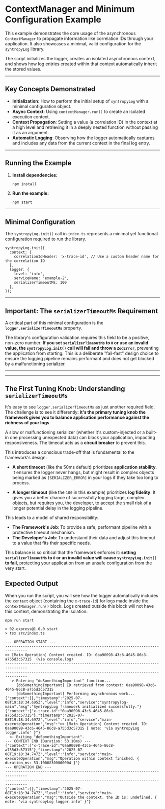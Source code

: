 # ContextManager and Minimum Configuration Example

This example demonstrates the core usage of the asynchronous `ContextManager` to propagate information like correlation IDs through your application. It also showcases a minimal, valid configuration for the `syntropyLog` library.

The script initializes the logger, creates an isolated asynchronous context, and shows how log entries created within that context automatically inherit the stored values.

---
## Key Concepts Demonstrated

* **Initialization**: How to perform the initial setup of `syntropyLog` with a minimal configuration object.
* **Async Context**: Using `contextManager.run()` to create an isolated execution context.
* **Context Propagation**: Setting a value (a correlation ID) in the context at a high level and retrieving it in a deeply nested function without passing it as an argument.
* **Automatic Logging**: Observing how the logger automatically captures and includes any data from the current context in the final log entry.

---
## Running the Example

1.  **Install dependencies:**
    ```
    npm install
    ```

2.  **Run the example:**
    ```
    npm start
    ```

---
## Minimal Configuration

The `syntropyLog.init()` call in `index.ts` represents a minimal yet functional configuration required to run the library.

```
syntropyLog.init({
  context: {
    correlationIdHeader: 'x-trace-id', // Use a custom header name for the correlation ID
  },
  logger: {
    level: 'info',
    serviceName: 'example-2',
    serializerTimeoutMs: 100
  },
});
```

---
## Important: The `serializerTimeoutMs` Requirement

A critical part of this minimal configuration is the **`logger.serializerTimeoutMs`** property.

The library's configuration validation requires this field to be a positive, non-zero number. **If you set `serializerTimeoutMs` to `0` or use an invalid value, the `syntropyLog.init()` call will fail and throw a `ZodError`**, preventing the application from starting. This is a deliberate "fail-fast" design choice to ensure the logging pipeline remains performant and does not get blocked by a malfunctioning serializer.

---

---
## The First Tuning Knob: Understanding `serializerTimeoutMs`

It's easy to see `logger.serializerTimeoutMs` as just another required field. The challenge is to see it differently: **it's the primary tuning knob the framework gives you to balance application performance against the richness of your logs.**

A slow or malfunctioning serializer (whether it's custom-injected or a built-in one processing unexpected data) can block your application, impacting responsiveness. The timeout acts as a **circuit breaker** to prevent this.

This introduces a conscious trade-off that is fundamental to the framework's design:

* **A short timeout** (like the 50ms default) prioritizes **application stability**. It ensures the logger never hangs, but might result in complex objects being marked as `[SERIALIZER_ERROR]` in your logs if they take too long to process.

* **A longer timeout** (like the `100` in this example) prioritizes **log fidelity**. It gives you a better chance of successfully logging large, complex objects, but requires you, the developer, to accept the small risk of a longer potential delay in the logging pipeline.

This leads to a model of shared responsibility:
* **The Framework's Job**: To provide a safe, performant pipeline with a protective timeout mechanism.
* **The Developer's Job**: To understand their data and adjust this timeout to a value that fits their specific needs.

This balance is so critical that the framework enforces it: **setting `serializerTimeoutMs` to `0` or an invalid value will cause `syntropyLog.init()` to fail**, protecting your application from an unsafe configuration from the very start.

## Expected Output

When you run the script, you will see how the logger automatically includes the `context` object (containing the `x-trace-id`) for logs made inside the `contextManager.run()` block. Logs created outside this block will not have this context, demonstrating the isolation.

```console
npm run start

> 02-express@1.0.0 start
> tsx src/index.ts

--- OPERATION START ---
--------------------------------------------------------------------------------
>> [Main Operation] Context created. ID: 0aa90098-43c6-4645-86c8-a755d3c57315  (via console.log)
--------------------------------------------------------------------------------
--------------------------------------------------------------------------------
  -> Entering "doSomethingImportant" function...
     [doSomethingImportant] ID retrieved from context: 0aa90098-43c6-4645-86c8-a755d3c57315
     [doSomethingImportant] Performing asynchronous work...
{"context":{},"timestamp":"2025-07-08T19:18:34.695Z","level":"info","service":"syntropylog-main","msg":"SyntropyLog framework initialized successfully."}
{"context":{"x-trace-id":"0aa90098-43c6-4645-86c8-a755d3c57315"},"timestamp":"2025-07-08T19:18:34.697Z","level":"info","service":"main-executeOperation","msg":">> [Main Operation] Context created. ID: 0aa90098-43c6-4645-86c8-a755d3c57315 { note: 'via syntropyLog logger.info' }"}
  <- Exiting "doSomethingImportant".
--- CONTEXT END (Duration: 53.10ms) ---
{"context":{"x-trace-id":"0aa90098-43c6-4645-86c8-a755d3c57315"},"timestamp":"2025-07-08T19:18:34.747Z","level":"info","service":"main-executeOperation","msg":"Operation within context finished. { duration_ms: 53.10008300000004 }"}
--- OPERATION END ---
--------------------------------------------------------------------------------
--------------------------------------------------------------------------------
{"context":{},"timestamp":"2025-07-08T19:18:34.747Z","level":"info","service":"main-executeOperation","msg":"Outside the context, the ID is: undefined. { note: 'via syntropyLog logger.info' }"}
```